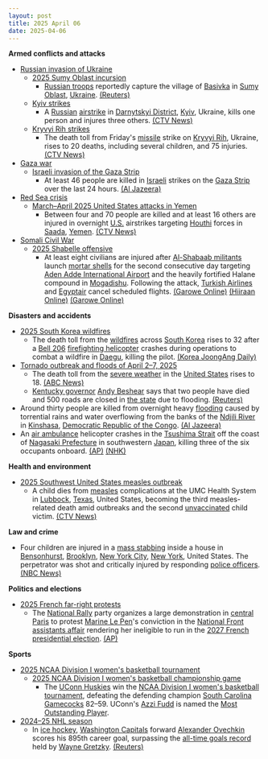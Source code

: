 ```yaml
---
layout: post
title: 2025 April 06
date: 2025-04-06
---
```



**Armed conflicts and attacks**

* [Russian invasion of Ukraine](https://en.wikipedia.org/wiki/Russian_invasion_of_Ukraine "Russian invasion of Ukraine")
  + [2025 Sumy Oblast incursion](https://en.wikipedia.org/wiki/2025_Sumy_Oblast_incursion "2025 Sumy Oblast incursion")
    - [Russian troops](https://en.wikipedia.org/wiki/Russian_Ground_Forces "Russian Ground Forces") reportedly capture the village of [Basivka](https://en.wikipedia.org/wiki/Basivka%2C_Sumy_Oblast "Basivka, Sumy Oblast") in [Sumy Oblast](https://en.wikipedia.org/wiki/Sumy_Oblast "Sumy Oblast"), [Ukraine](https://en.wikipedia.org/wiki/Ukraine "Ukraine"). [(Reuters)](https://www.reuters.com/world/europe/russia-says-it-gains-control-over-village-ukraines-sumy-region-2025-04-06/)
  + [Kyiv strikes](https://en.wikipedia.org/wiki/Kyiv_strikes_%282022%E2%80%93present%29 "Kyiv strikes (2022–present)")
    - A [Russian](https://en.wikipedia.org/wiki/Russia "Russia") [airstrike](https://en.wikipedia.org/wiki/Airstrike "Airstrike") in [Darnytskyi District](https://en.wikipedia.org/wiki/Darnytskyi_District "Darnytskyi District"), [Kyiv](https://en.wikipedia.org/wiki/Kyiv "Kyiv"), Ukraine, kills one person and injures three others. [(CTV News)](https://www.ctvnews.ca/world/russia-ukraine-war/article/1-killed-in-russian-attack-on-kyiv-as-death-toll-from-earlier-missile-strike-rises-to-19/)
  + [Kryvyi Rih strikes](https://en.wikipedia.org/wiki/Kryvyi_Rih_strikes_%282022%E2%80%93present%29 "Kryvyi Rih strikes (2022–present)")
    - The death toll from Friday's [missile](https://en.wikipedia.org/wiki/Missile "Missile") strike on [Kryvyi Rih](https://en.wikipedia.org/wiki/Kryvyi_Rih "Kryvyi Rih"), Ukraine, rises to 20 deaths, including several children, and 75 injuries. [(CTV News)](https://www.ctvnews.ca/world/russia-ukraine-war/article/1-killed-in-russian-attack-on-kyiv-as-death-toll-from-earlier-missile-strike-rises-to-19/)
* [Gaza war](https://en.wikipedia.org/wiki/Gaza_war "Gaza war")
  + [Israeli invasion of the Gaza Strip](https://en.wikipedia.org/wiki/Israeli_invasion_of_the_Gaza_Strip "Israeli invasion of the Gaza Strip")
    - At least 46 people are killed in [Israeli](https://en.wikipedia.org/wiki/Israel "Israel") strikes on the [Gaza Strip](https://en.wikipedia.org/wiki/Gaza_Strip "Gaza Strip") over the last 24 hours. [(Al Jazeera)](https://www.aljazeera.com/news/liveblog/2025/4/6/live-israel-kills-30-in-gaza-outrage-grows-over-killings-of-15-medics)
* [Red Sea crisis](https://en.wikipedia.org/wiki/Red_Sea_crisis "Red Sea crisis")
  + [March–April 2025 United States attacks in Yemen](https://en.wikipedia.org/wiki/March%E2%80%93April_2025_United_States_attacks_in_Yemen "March–April 2025 United States attacks in Yemen")
    - Between four and 70 people are killed and at least 16 others are injured in overnight [U.S.](https://en.wikipedia.org/wiki/United_States_Armed_Forces "United States Armed Forces") airstrikes targeting [Houthi](https://en.wikipedia.org/wiki/Houthi "Houthi") forces in [Saada](https://en.wikipedia.org/wiki/Saada "Saada"), [Yemen](https://en.wikipedia.org/wiki/Yemen "Yemen"). [(CTV News)](https://www.ctvnews.ca/world/article/yemen-houthi-rebels-say-us-strikes-kill-2-trumps-bombing-video-suggests-higher-overall-death-toll/)
* [Somali Civil War](https://en.wikipedia.org/wiki/Somali_Civil_War_%282009%E2%80%93present%29 "Somali Civil War (2009–present)")
  + [2025 Shabelle offensive](https://en.wikipedia.org/wiki/2025_Shabelle_offensive "2025 Shabelle offensive")
    - At least eight civilians are injured after [Al-Shabaab militants](https://en.wikipedia.org/wiki/Al-Shabaab_%28militant_group%29 "Al-Shabaab (militant group)") launch [mortar shells](https://en.wikipedia.org/wiki/Mortar_shells "Mortar shells") for the second consecutive day targeting [Aden Adde International Airport](https://en.wikipedia.org/wiki/Aden_Adde_International_Airport "Aden Adde International Airport") and the heavily fortified Halane compound in [Mogadishu](https://en.wikipedia.org/wiki/Mogadishu "Mogadishu"). Following the attack, [Turkish Airlines](https://en.wikipedia.org/wiki/Turkish_Airlines "Turkish Airlines") and [Egyptair](https://en.wikipedia.org/wiki/Egyptair "Egyptair") cancel scheduled flights. [(Garowe Online)](https://www.garoweonline.com/en/news/somalia/mortar-attack-near-somalia-presidential-palace-wounds-at-least-six) [(Hiiraan Online)](https://www.hiiraan.com/news4/2025/Apr/201005/mortar_shells_strike_near_halane_compound_and_aden_adde_airport_in_mogadishu.aspx) [(Garowe Online)](https://www.garoweonline.com/en/news/somalia/mogadishu-airport-halane-camp-targeted-in-al-shabaab-mortar-attacks)

**Disasters and accidents**

* [2025 South Korea wildfires](https://en.wikipedia.org/wiki/2025_South_Korea_wildfires "2025 South Korea wildfires")
  + The death toll from the [wildfires](https://en.wikipedia.org/wiki/Wildfire "Wildfire") across [South Korea](https://en.wikipedia.org/wiki/South_Korea "South Korea") rises to 32 after a [Bell 206](https://en.wikipedia.org/wiki/Bell_206 "Bell 206") [firefighting helicopter](https://en.wikipedia.org/wiki/Aerial_firefighting "Aerial firefighting") crashes during operations to combat a wildfire in [Daegu](https://en.wikipedia.org/wiki/Daegu "Daegu"), killing the pilot. [(Korea JoongAng Daily)](https://koreajoongangdaily.joins.com/news/2025-04-06/national/socialAffairs/Pilot-killed-after-firefighting-helicopter-crashes-in-Daegu/2278818)
* [Tornado outbreak and floods of April 2–7, 2025](https://en.wikipedia.org/wiki/Tornado_outbreak_and_floods_of_April_2%E2%80%937%2C_2025 "Tornado outbreak and floods of April 2–7, 2025")
  + The death toll from the [severe weather](https://en.wikipedia.org/wiki/Tornado_outbreak_and_floods_of_April_2%E2%80%937%2C_2025 "Tornado outbreak and floods of April 2–7, 2025") in the [United States](https://en.wikipedia.org/wiki/United_States "United States") rises to 18. [(ABC News)](https://abcnews.go.com/amp/US/significant-severe-weather-flash-flooding-continue-impacting-south/story?id=120519101)
  + [Kentucky governor](https://en.wikipedia.org/wiki/Governor_of_Kentucky "Governor of Kentucky") [Andy Beshear](https://en.wikipedia.org/wiki/Andy_Beshear "Andy Beshear") says that two people have died and 500 roads are closed in [the state](https://en.wikipedia.org/wiki/Kentucky "Kentucky") due to flooding. [(Reuters)](https://www.reuters.com/world/us/kentucky-says-2-dead-after-floods-over-dozen-killed-recently-other-us-parts-2025-04-06/)
* Around thirty people are killed from overnight heavy [flooding](https://en.wikipedia.org/wiki/Flood "Flood") caused by torrential rains and water overflowing from the banks of the [Ndjili River](https://en.wikipedia.org/wiki/Ndjili_River "Ndjili River") in [Kinshasa](https://en.wikipedia.org/wiki/Kinshasa "Kinshasa"), [Democratic Republic of the Congo](https://en.wikipedia.org/wiki/Democratic_Republic_of_the_Congo "Democratic Republic of the Congo"). [(Al Jazeera)](https://www.aljazeera.com/news/2025/4/6/heavy-floods-in-dr-congos-kinshasa-leave-dozens-dead-destroy-homes)
* An [air ambulance](https://en.wikipedia.org/wiki/Air_ambulance "Air ambulance") helicopter crashes in the [Tsushima Strait](https://en.wikipedia.org/wiki/Tsushima_Strait "Tsushima Strait") off the coast of [Nagasaki Prefecture](https://en.wikipedia.org/wiki/Nagasaki_Prefecture "Nagasaki Prefecture") in southwestern [Japan](https://en.wikipedia.org/wiki/Japan "Japan"), killing three of the six occupants onboard. [(AP)](https://apnews.com/article/japan-ambulance-helicopter-crash-rescue-missing-6cd908d6fb7d77dfdd22789c6aa3d4ba) [(NHK)](https://www3.nhk.or.jp/news/html/20250406/k10014771751000.html)

**Health and environment**

* [2025 Southwest United States measles outbreak](https://en.wikipedia.org/wiki/2025_Southwest_United_States_measles_outbreak "2025 Southwest United States measles outbreak")
  + A child dies from [measles](https://en.wikipedia.org/wiki/Measles "Measles") complications at the UMC Health System in [Lubbock](https://en.wikipedia.org/wiki/Lubbock "Lubbock"), [Texas](https://en.wikipedia.org/wiki/Texas "Texas"), United States, becoming the third measles-related death amid outbreaks and the second [unvaccinated](https://en.wikipedia.org/wiki/Vaccine_hesitancy "Vaccine hesitancy") child victim. [(CTV News)](https://www.ctvnews.ca/world/article/us-sees-third-measles-related-death-amid-outbreaks/)

**Law and crime**

* Four children are injured in a [mass stabbing](https://en.wikipedia.org/wiki/Mass_stabbing "Mass stabbing") inside a house in [Bensonhurst](https://en.wikipedia.org/wiki/Bensonhurst%2C_Brooklyn "Bensonhurst, Brooklyn"), [Brooklyn](https://en.wikipedia.org/wiki/Brooklyn "Brooklyn"), [New York City](https://en.wikipedia.org/wiki/New_York_City "New York City"), [New York](https://en.wikipedia.org/wiki/New_York_%28state%29 "New York (state)"), United States. The perpetrator was shot and critically injured by responding [police officers](https://en.wikipedia.org/wiki/New_York_Police_Department "New York Police Department"). [(NBC News)](https://www.nbcnews.com/news/us-news/brooklyn-meat-cleaver-attack-rcna199907)

**Politics and elections**

* [2025 French far-right protests](https://en.wikipedia.org/wiki/2025_French_far-right_protests "2025 French far-right protests")
  + The [National Rally](https://en.wikipedia.org/wiki/National_Rally "National Rally") party organizes a large demonstration in [central Paris](https://en.wikipedia.org/wiki/Paris_Centre "Paris Centre") to protest [Marine Le Pen](https://en.wikipedia.org/wiki/Marine_Le_Pen "Marine Le Pen")'s conviction in the [National Front assistants affair](https://en.wikipedia.org/wiki/National_Front_assistants_affair "National Front assistants affair") rendering her ineligible to run in the [2027 French presidential election](https://en.wikipedia.org/wiki/2027_French_presidential_election "2027 French presidential election"). [(AP)](https://apnews.com/article/france-le-pen-demonstration-embezzlement-20517c4a97e35c9fa0a658960365bed9)

**Sports**

* [2025 NCAA Division I women's basketball tournament](https://en.wikipedia.org/wiki/2025_NCAA_Division_I_women%27s_basketball_tournament "2025 NCAA Division I women's basketball tournament")
  + [2025 NCAA Division I women's basketball championship game](https://en.wikipedia.org/wiki/2025_NCAA_Division_I_women%27s_basketball_championship_game "2025 NCAA Division I women's basketball championship game")
    - The [UConn Huskies](https://en.wikipedia.org/wiki/2024%E2%80%9325_UConn_Huskies_women%27s_basketball_team "2024–25 UConn Huskies women's basketball team") win the [NCAA Division I women's basketball tournament](https://en.wikipedia.org/wiki/NCAA_Division_I_women%27s_basketball_tournament "NCAA Division I women's basketball tournament"), defeating the defending champion [South Carolina Gamecocks](https://en.wikipedia.org/wiki/2024%E2%80%9325_South_Carolina_Gamecocks_women%27s_basketball_team "2024–25 South Carolina Gamecocks women's basketball team") 82–59. UConn's [Azzi Fudd](https://en.wikipedia.org/wiki/Azzi_Fudd "Azzi Fudd") is named the [Most Outstanding Player](https://en.wikipedia.org/wiki/NCAA_Division_I_basketball_tournament_Most_Outstanding_Player "NCAA Division I basketball tournament Most Outstanding Player").
* [2024–25 NHL season](https://en.wikipedia.org/wiki/2024%E2%80%9325_NHL_season "2024–25 NHL season")
  + In [ice hockey](https://en.wikipedia.org/wiki/Ice_hockey "Ice hockey"), [Washington Capitals](https://en.wikipedia.org/wiki/Washington_Capitals "Washington Capitals") forward [Alexander Ovechkin](https://en.wikipedia.org/wiki/Alexander_Ovechkin "Alexander Ovechkin") scores his 895th career goal, surpassing the [all-time goals record](https://en.wikipedia.org/wiki/List_of_NHL_players_with_500_goals "List of NHL players with 500 goals") held by [Wayne Gretzky](https://en.wikipedia.org/wiki/Wayne_Gretzky "Wayne Gretzky"). [(Reuters)](https://www.reuters.com/sports/nhl/ovechkin-breaks-gretzky-nhls-all-time-goals-record-with-895th-2025-04-06/)
